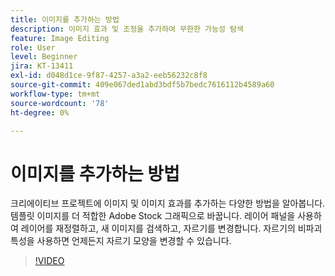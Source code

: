 ```yaml
---
title: 이미지를 추가하는 방법
description: 이미지 효과 및 조정을 추가하여 무한한 가능성 탐색
feature: Image Editing
role: User
level: Beginner
jira: KT-13411
exl-id: d048d1ce-9f87-4257-a3a2-eeb56232c8f8
source-git-commit: 409e067ded1abd3bdf5b7bedc7616112b4589a60
workflow-type: tm+mt
source-wordcount: '78'
ht-degree: 0%

---
```


# 이미지를 추가하는 방법

크리에이티브 프로젝트에 이미지 및 이미지 효과를 추가하는 다양한 방법을 알아봅니다. 템플릿 이미지를 더 적합한 Adobe Stock 그래픽으로 바꿉니다. 레이어 패널을 사용하여 레이어를 재정렬하고, 새 이미지를 검색하고, 자르기를 변경합니다. 자르기의 비파괴 특성을 사용하면 언제든지 자르기 모양을 변경할 수 있습니다.

>[!VIDEO](https://video.tv.adobe.com/v/3420226?quality=12&learn=on&hidetitle=true)
